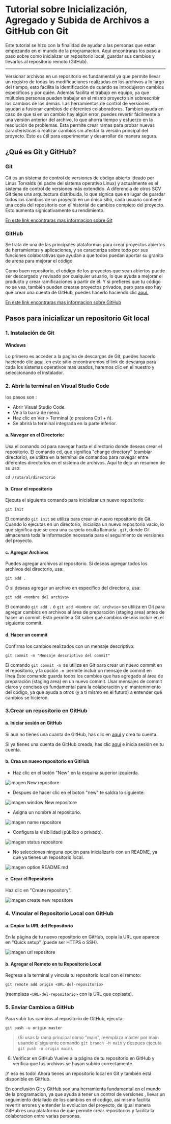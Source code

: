 # Tutorial sobre Inicialización, Agregado y Subida de Archivos a GitHub con Git 

Este tutorial se hizo con la finalidad de ayudar a las personas que estan empezando en el mundo de la programacion. Aqui encontraras  los paso a paso sobre como inicializar un repositorio local, guardar sus cambios y llevarlos al repositorio remoto (GitHub).

---

Versionar archivos en un repositorio es fundamental ya que permite llevar un registro de todas las modificaciones realizadas en los archivos a lo largo del tiempo, esto facilita la identificación de cuándo se introdujeron cambios específicos y por quién. Además facilita el trabajo en equipo, ya que múltiples personas pueden trabajar en el mismo proyecto sin sobrescribir los cambios de los demás. Las herramientas de control de versiones ayudan a fusionar cambios de diferentes colaboradores. Tambien ayuda en caso de que si en un cambio hay algún error, puedes revertir fácilmente a una versión anterior del archivo, lo que ahorra tiempo y esfuerzo en la resolución de problemas. Esta permite crear ramas para probar nuevas características o realizar cambios sin afectar la versión principal del proyecto. Esto es útil para experimentar y desarrollar de manera segura.

## ¿Qué es Git y GitHub? 

### Git 
Git es un sistema de control de versiones de código abierto ideado por
Linus Torvalds (el padre del sistema operativo Linux) y actualmente es el
sistema de control de versiones más extendido.
A diferencia de otros SCV Git tiene una arquitectura distribuida, lo que
signica que en lugar de guardar todos los cambios de un proyecto en un
único sitio, cada usuario contiene una copia del repositorio con el historial
de cambios completo del proyecto. Esto aumenta signicativamente su
rendimiento.


[En este link encontraras mas informacion sobre Git](https://aprendeconalf.es/docencia/git/manual/manual-git.pdf )

### GitHub 
 Se trata de una de las principales plataformas para crear proyectos abiertos de herramientas y aplicaciones, y se caracteriza sobre todo por sus funciones colaborativas que ayudan a que todos puedan aportar su granito de arena para mejorar el código.

 Como buen repositorio, el código de los proyectos que sean abiertos puede ser descargado y revisado por cualquier usuario, lo que ayuda a mejorar el producto y crear ramificaciones a partir de él. Y si prefieres que tu código no se vea, también pueden crearse proyectos privados, pero para eso hay que crear una cuenta de GitHub, puedes hacerlo haciendo clic [aqui.](https://github.com/signup?ref_cta=Sign+up&ref_loc=header+logged+out&ref_page=%2F&source=header-home)

[En este link encontraras mas informacion sobre GitHub](https://www.xataka.com/basics/que-github-que-que-le-ofrece-a-desarrolladores)

## Pasos para inicializar un repositorio Git local

### 1. Instalación de Git

#### Windows
Lo primero es acceder a la pagina de descargas de Git, puedes hacerlo haciendo clic [aqui](https://git-scm.com/downloads), en este sitio encontraremos el link de descarga para cada los sistemas operativos mas usados, haremos clic en el nuestro y seleccionando el instalador.

### 2. Abrir la terminal en Visual Studio Code 

los pasos son :

- Abrir Visual Studio Code.
- Ve a la barra de menú.
- Haz clic en Ver > Terminal (o presiona Ctrl + ñ).
- Se abrirá la terminal integrada en la parte inferior.

#### a. Navegar en el Directorio:

Usa el comando cd para navegar hasta el directorio donde deseas crear el repositorio.
El comando cd, que significa "change directory" (cambiar directorio), se utiliza en la terminal de comandos para navegar entre diferentes directorios en el sistema de archivos. Aquí te dejo un resumen de su uso:
```git
cd /ruta/al/directorio
```

#### b. Crear el repositorio

Ejecuta el siguiente comando para inicializar un nuevo repositorio:
```git
git init
```

El comando `git init` se utiliza para crear un nuevo repositorio de Git. Cuando lo ejecutas en un directorio, inicializa un nuevo repositorio vacío, lo que significa que se crea una carpeta oculta llamada `.git`, donde Git almacenará toda la información necesaria para el seguimiento de versiones del proyecto.

#### c. Agregar Archivos

Puedes agregar archivos al repositorio. Si deseas agregar todos los archivos del directorio, usa:
```git
git add .
```
Ó si deseas agregar un archivo en específico del directorio, usa:
 ```git
git add <nombre del archivo>
```
El comando `git add .` ó `git add <Nombre del archvio>` se utiliza en Git para agregar cambios en archivos al área de preparación (staging area) antes de hacer un commit. Esto permite a Git saber qué cambios deseas incluir en el siguiente commit.

#### d. Hacer un commit

Confirma los cambios realizados con un mensaje descriptivo:
```git
git commit -m "Mensaje descriptivo del commit"
```

El comando `git commit -m `se utiliza en Git para crear un nuevo commit en el repositorio, y la opción `-m `permite incluir un mensaje de commit en línea.Este comando guarda todos los cambios que has agregado al área de preparación (staging area) en un nuevo commit. Usar mensajes de commit claros y concisos es fundamental para la colaboración y el mantenimiento del código, ya que ayuda a otros (y a ti mismo en el futuro) a entender qué cambios se hicieron.

### 3.Crear un repositorio en GitHub

#### a. Iniciar sesión en GitHub

Si aun no tienes una cuanta de GitHub, has clic en [aqui](https://github.com/signup?ref_cta=Sign+up&ref_loc=header+logged+out&ref_page=%2F&source=header-home) y crea tu cuenta.

Si ya tienes una cuenta de GitHub creada, has clic [aqui](https://github.com/login) e inicia sesión en tu cuenta.


#### b. Crea un nuevo repositorio en GitHub
- Haz clic en el botón "New" en la esquina superior izquierda.

![imagen New repositore](./imagenes/img-new-repositore.png)

- Despues de hacer clic en el boton "new" te saldra lo siguiente:

![imagen window New repositore](./imagenes/img-window-new-repositore.png)

- Asigna un nombre al repositorio.

![imagen name repositore](./imagenes/img-name-repositore.png)

- Configura la visibilidad (público o privado).

![imagen status repositore](./imagenes/img-status-repositore.png)

- No selecciones ninguna opción para inicializarlo con un README, ya que ya tienes un 
repositorio local.

![imagen option README.md](./imagenes/img-option-README.md.png)


#### c. Crear el Repositorio

Haz clic en "Create repository".

![imagen create new repositore](./imagenes/img-create....png)


### 4. Vincular el Repositorio Local con GitHub

#### a. Copiar la URL del Repositorio

En la página de tu nuevo repositorio en GitHub, copia la URL que aparece en "Quick setup" (puede ser HTTPS o SSH).

![imagen url repositore](./imagenes/img-url-repositore.png)

#### b. Agregar el Remoto en tu Repositorio Local
Regresa a la terminal y vincula tu repositorio local con el remoto:

```git
git remote add origin <URL-del-repositorio>
```
(reemplaza  `<URL-del-repositorio>` con la URL que copiaste).

### 5. Enviar Cambios a GitHub
Para subir tus cambios al repositorio de GitHub, ejecuta:

``` git
git push -u origin master
```

>(Si usas la rama principal como "main", reemplaza master por main usando el siguiente comando `git branch -M main` y despues ejecuta `git push -u origin main`).

6. Verificar en GitHub
Vuelve a la página de tu repositorio en GitHub y verifica que tus archivos se hayan subido 
correctamente.

¡Y eso es todo! Ahora tienes un repositorio local en Git y también está disponible en GitHub.


En conclusión Git y GitHub son una herramienta fundamental en el mundo de la programacion, ya que ayuda a tener un control de versiones , llevar un seguimiento detallado de los cambios en el codigo, asi mismo facilita revertir errores y entender la evolucion del proyecto, de igual manera GitHub es una plataforma de que permite crear repositorios y facilita la colaboracion entre varias personas.